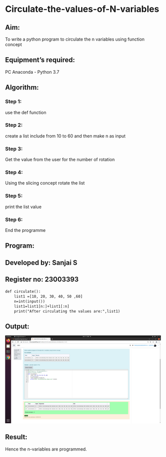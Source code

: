 # Circulate-the-values-of-N-variables
## Aim:
To write a python program to circulate the n variables using function concept
## Equipment’s required:
PC
Anaconda - Python 3.7
## Algorithm: 
### Step 1: 
use the def function

### Step 2: 
create a list include from 10 to 60 and then make n as input 

### Step 3: 
Get the value from the user for the number of rotation

### Step 4: 
Using the slicing concept rotate the list

### Step 5: 
print the list value

### Step 6: 
End the programme

## Program:
## Developed by: Sanjai S
## Register no: 23003393
~~~
def circulate():
    list1 =[10, 20, 30, 40, 50 ,60]
    n=int(input())
    list1=list1[n:]+list1[:n]
    print("After circulating the values are:",list1)
~~~

## Output:
![github](./thiru.png)

## Result:
Hence the n-variables are programmed.
